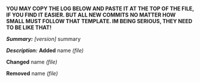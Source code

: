 **YOU MAY COPY THE LOG BELOW AND PASTE IT AT THE TOP OF THE FILE, IF YOU FIND IT EASIER. BUT ALL NEW COMMITS**
**NO MATTER HOW SMALL MUST FOLLOW THAT TEMPLATE. IM BEING SERIOUS, THEY NEED TO BE LIKE THAT!**

***Summary:***
*[version]* summary

***Description:***
**Added**
name *(file)*

**Changed**
name *(file)*

**Removed**
name *(file)*
